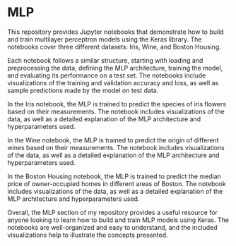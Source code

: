 # MLP

This repository provides Jupyter notebooks that demonstrate how to build and train multilayer perceptron models using the Keras library. The notebooks cover three different datasets: Iris, Wine, and Boston Housing.

Each notebook follows a similar structure, starting with loading and preprocessing the data, defining the MLP architecture, training the model, and evaluating its performance on a test set. The notebooks include visualizations of the training and validation accuracy and loss, as well as sample predictions made by the model on test data.

In the Iris notebook, the MLP is trained to predict the species of iris flowers based on their measurements. The notebook includes visualizations of the data, as well as a detailed explanation of the MLP architecture and hyperparameters used.

In the Wine notebook, the MLP is trained to predict the origin of different wines based on their measurements. The notebook includes visualizations of the data, as well as a detailed explanation of the MLP architecture and hyperparameters used.

In the Boston Housing notebook, the MLP is trained to predict the median price of owner-occupied homes in different areas of Boston. The notebook includes visualizations of the data, as well as a detailed explanation of the MLP architecture and hyperparameters used.

Overall, the MLP section of my repository provides a useful resource for anyone looking to learn how to build and train MLP models using Keras. The notebooks are well-organized and easy to understand, and the included visualizations help to illustrate the concepts presented.
